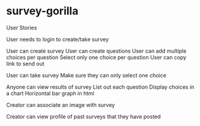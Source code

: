 # survey-gorilla

User Stories

User needs to login to create/take survey

User can create survey
  User can create questions
  User can add multiple choices per question
  Select only one choice per question
  User can copy link to send out

User can take survey
  Make sure they can only select one choice

Anyone can view results of survey
  List out each question
  Display choices in a chart
    Horizontal bar graph in html

Creator can associate an image with survey

Creator can view profile of past surveys that they have posted
